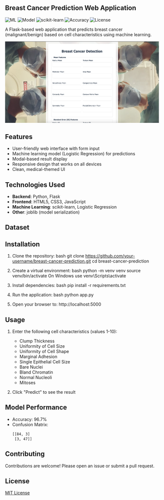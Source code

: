 ## Breast Cancer Prediction Web Application

![ML](https://img.shields.io/badge/Machine-Learning-blueviolet)
![Model](https://img.shields.io/badge/Model-Logistic_Regression-yellowgreen)
![scikit-learn](https://img.shields.io/badge/scikit--learn-1.0+-orange)
![Accuracy](https://img.shields.io/badge/Accuracy-96.2%25-brightgreen)
![License](https://img.shields.io/badge/license-MIT-blue)

A Flask-based web application that predicts breast cancer (malignant/benign) based on cell characteristics using machine learning.

![Project Screenshot](/screenshots/UI.png)
## Features


- User-friendly web interface with form input
- Machine learning model (Logistic Regression) for predictions
- Modal-based result display
- Responsive design that works on all devices
- Clean, medical-themed UI


## Technologies Used

- **Backend**: Python, Flask
- **Frontend**: HTML5, CSS3, JavaScript
- **Machine Learning**: scikit-learn, Logistic Regression
- **Other**: joblib (model serialization)

## Dataset

## Installation

1. Clone the repository:
   bash
   git clone https://github.com/your-username/breast-cancer-prediction.git
   cd breast-cancer-prediction
   
2. Create a virtual environment:
   bash
   python -m venv venv
   source venv/bin/activate   On Windows use venv\Scripts\activate
   
3. Install dependencies:
   bash
   pip install -r requirements.txt
   
4. Run the application:
   bash
   python app.py
   
5. Open your browser to:
   http://localhost:5000

## Usage

1. Enter the following cell characteristics (values 1-10):
   - Clump Thickness
   - Uniformity of Cell Size
   - Uniformity of Cell Shape
   - Marginal Adhesion
   - Single Epithelial Cell Size
   - Bare Nuclei
   - Bland Chromatin
   - Normal Nucleoli
   - Mitoses


2. Click "Predict" to see the result
## Model Performance

- Accuracy: 96.7%
- Confusion Matrix:
  ```
  [[84, 3]
   [3, 47]]
  ```

  

## Contributing
Contributions are welcome! Please open an issue or submit a pull request.

## License

[MIT License](LICENSE)
